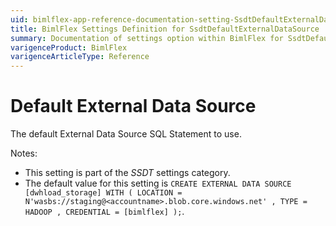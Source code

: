 ```yaml
---
uid: bimlflex-app-reference-documentation-setting-SsdtDefaultExternalDataSource
title: BimlFlex Settings Definition for SsdtDefaultExternalDataSource
summary: Documentation of settings option within BimlFlex for SsdtDefaultExternalDataSource
varigenceProduct: BimlFlex
varigenceArticleType: Reference
---
```


# Default External Data Source

The default External Data Source SQL Statement to use.

Notes:

* This setting is part of the *SSDT* settings category.
* The default value for this setting is `CREATE EXTERNAL DATA SOURCE [dwhload_storage]
    WITH (
        LOCATION = N'wasbs://staging@<accountname>.blob.core.windows.net'
        , TYPE = HADOOP
        , CREDENTIAL = [bimlflex]
    );`.
